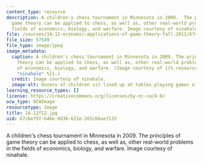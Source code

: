 ```yaml
---
content_type: resource
description: A children's chess tournament in Minnesota in 2009.  The principles of
  game theory can be applied to chess, as well as, other real-world problems in the
  fields of economics, biology, and warfare. Image courtesy of ninahale.
file: /courses/14-12-economic-applications-of-game-theory-fall-2012/67cbe75fb46e9d36621e265cb6ae7133_14-12f12.jpg
file_size: 57549
file_type: image/jpeg
image_metadata:
  caption: A children's chess tournament in Minnesota in 2009. The principles of game
    theory can be applied to chess, as well as, other real-world problems in the fields
    of economics, biology, and warfare. (Image courtesy of {{% resource_link "352d67d9-5d4d-4391-88be-64b3b0e2634e"
    "ninahale" %}}.)
  credit: Image courtesy of ninahale.
  image-alt: Dozens of children sit lined up at tables playing games of chess.
learning_resource_types: []
license: https://creativecommons.org/licenses/by-nc-sa/4.0/
ocw_type: OCWImage
resourcetype: Image
title: 14-12f12.jpg
uid: 67cbe75f-b46e-9d36-621e-265cb6ae7133
---
```

A children's chess tournament in Minnesota in 2009.  The principles of game theory can be applied to chess, as well as, other real-world problems in the fields of economics, biology, and warfare. Image courtesy of ninahale.